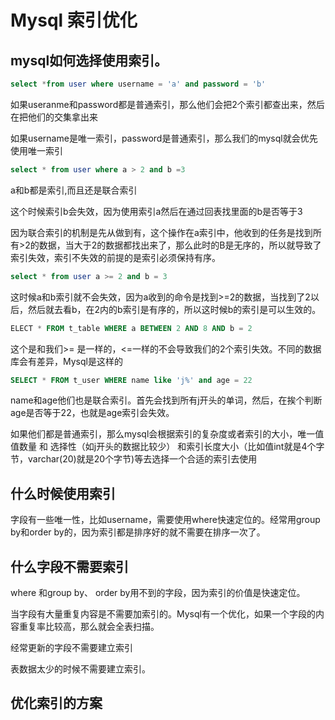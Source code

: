 # Mysql 索引优化

## mysql如何选择使用索引。

~~~sql
select *from user where username = 'a' and password = 'b'
~~~

如果useranme和password都是普通索引，那么他们会把2个索引都查出来，然后在把他们的交集拿出来

如果username是唯一索引，password是普通索引，那么我们的mysql就会优先使用唯一索引



~~~sql
select * from user where a > 2 and b =3
~~~

a和b都是索引,而且还是联合索引

这个时候索引b会失效，因为使用索引a然后在通过回表找里面的b是否等于3

因为联合索引的机制是先从做到有，这个操作在a索引中，他收到的任务是找到所有>2的数据，当大于2的数据都找出来了，那么此时的B是无序的，所以就导致了索引失效，索引不失效的前提的是索引必须保持有序。



~~~sql
select * from user a >= 2 and b = 3
~~~

这时候a和b索引就不会失效，因为a收到的命令是找到>=2的数据，当找到了2以后，然后就去看b，在2内的b索引是有序的，所以这时候b的索引是可以生效的。



~~~sql
ELECT * FROM t_table WHERE a BETWEEN 2 AND 8 AND b = 2
~~~

这个是和我们>= 是一样的，<=一样的不会导致我们的2个索引失效。不同的数据库会有差异，Mysql是这样的



~~~sql
SELECT * FROM t_user WHERE name like 'j%' and age = 22
~~~

name和age他们也是联合索引。首先会找到所有j开头的单词，然后，在挨个判断age是否等于22，也就是age索引会失效。

如果他们都是普通索引，那么mysql会根据索引的复杂度或者索引的大小，唯一值值数量 和 选择性（如j开头的数据比较少） 和索引长度大小（比如值int就是4个字节，varchar(20)就是20个字节)等去选择一个合适的索引去使用

## 什么时候使用索引

字段有一些唯一性，比如username，需要使用where快速定位的。经常用group by和order by的，因为索引都是排序好的就不需要在排序一次了。

## 什么字段不需要索引

where 和group by、 order by用不到的字段，因为索引的价值是快速定位。

当字段有大量重复内容是不需要加索引的。Mysql有一个优化，如果一个字段的内容重复率比较高，那么就会全表扫描。

经常更新的字段不需要建立索引

表数据太少的时候不需要建立索引。

## 优化索引的方案